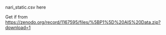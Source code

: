 nari_static.csv here 

Get if from https://zenodo.org/record/1167595/files/%5BP1%5D%20AIS%20Data.zip?download=1